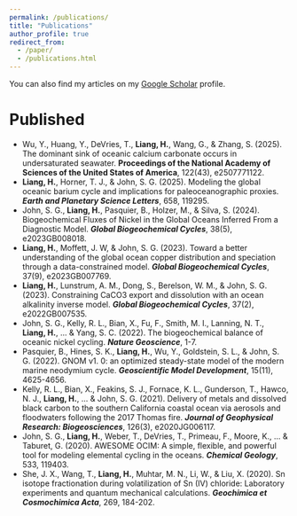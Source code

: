 ```yaml
---
permalink: /publications/
title: "Publications"
author_profile: true
redirect_from: 
  - /paper/
  - /publications.html
---
```


You can also find my articles on my [Google Scholar](https://scholar.google.com/citations?user=hXnUA9wAAAAJ&hl=en&authuser=1) profile.


Published
======
* Wu, Y., Huang, Y., DeVries, T., **Liang, H.**, Wang, G., & Zhang, S. (2025). The dominant sink of oceanic calcium carbonate occurs in undersaturated seawater. **Proceedings of the National Academy of Sciences of the United States of America**, 122(43), e2507771122.
* **Liang, H.**, Horner, T. J., & John, S. G. (2025). Modeling the global oceanic barium cycle and implications for paleoceanographic proxies. ***Earth and Planetary Science Letters***, 658, 119295.
* John, S. G., **Liang, H.**, Pasquier, B., Holzer, M., & Silva, S. (2024). Biogeochemical Fluxes of Nickel in the Global Oceans Inferred From a Diagnostic Model. ***Global Biogeochemical Cycles***, 38(5), e2023GB008018.
* **Liang, H.**, Moffett, J. W, & John, S. G. (2023). Toward a better understanding of the global ocean copper distribution and speciation through a data-constrained model. ***Global Biogeochemical Cycles***, 37(9), e2023GB007769.
* **Liang, H.**, Lunstrum, A. M., Dong, S., Berelson, W. M., & John, S. G. (2023). Constraining CaCO3 export and dissolution with an ocean alkalinity inverse model. ***Global Biogeochemical Cycles***, 37(2), e2022GB007535.
* John, S. G., Kelly, R. L., Bian, X., Fu, F., Smith, M. I., Lanning, N. T., **Liang, H.**, ... & Yang, S. C. (2022). The biogeochemical balance of oceanic nickel cycling. ***Nature Geoscience***, 1-7.
* Pasquier, B., Hines, S. K., **Liang, H.**, Wu, Y., Goldstein, S. L., & John, S. G. (2022). GNOM v1. 0: an optimized steady-state model of the modern marine neodymium cycle. ***Geoscientific Model Development***, 15(11), 4625-4656.
*	Kelly, R. L., Bian, X., Feakins, S. J., Fornace, K. L., Gunderson, T., Hawco, N. J., **Liang, H.**, ... & John, S. G. (2021). Delivery of metals and dissolved black carbon to the southern California coastal ocean via aerosols and floodwaters following the 2017 Thomas fire. ***Journal of Geophysical Research: Biogeosciences***, 126(3), e2020JG006117.
*	John, S. G., **Liang, H.**, Weber, T., DeVries, T., Primeau, F., Moore, K., ... & Taburet, G. (2020). AWESOME OCIM: A simple, flexible, and powerful tool for modeling elemental cycling in the oceans. ***Chemical Geology***, 533, 119403.
*	She, J. X., Wang, T., **Liang, H.**, Muhtar, M. N., Li, W., & Liu, X. (2020). Sn isotope fractionation during volatilization of Sn (IV) chloride: Laboratory experiments and quantum mechanical calculations. ***Geochimica et Cosmochimica Acta***, 269, 184-202.

